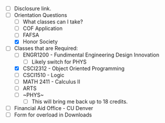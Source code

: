 - [ ] Disclosure link.
- [ ] Orientation Questions
	- [ ] What classes can I take?
	- [ ] COF Application
	- [ ] FAFSA
	- [x] Honor Society
- [ ] Classes that are Required:
	- [ ] ENGR1200 - Fundimental Engineering Design Innovation
		- [ ] Likely switch for PHYS
	- [x] CSCI2312 - Object Oriented Programming
	- [ ] CSCI1510 - Logic
	- [ ] MATH 2411 - Calculus II
	- [ ] ARTS
	- [ ] ~PHYS~
		- [ ] This will bring me back up to 18 credits.
- [ ] Financial Aid Office - CU Denver
- [ ] Form for overload in Downloads